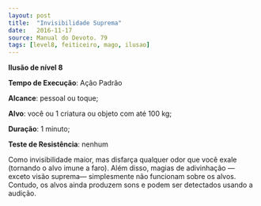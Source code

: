```yaml
---
layout: post
title:  "Invisibilidade Suprema"
date:   2016-11-17
source: Manual do Devoto. 79
tags: [level8, feiticeiro, mago, ilusao]
---
```


**Ilusão de nível 8**

**Tempo de Execução**: Ação Padrão

**Alcance**: pessoal ou toque;

**Alvo**: você ou 1 criatura ou objeto com até 100 kg;

**Duração**: 1 minuto;

**Teste de Resistência**: nenhum

Como invisibilidade maior, mas 
disfarça qualquer odor que você exale 
(tornando o alvo imune a faro). Além 
disso, magias de adivinhação — exceto 
visão suprema— simplesmente não funcionam sobre os alvos. Contudo, os alvos 
ainda produzem sons e podem ser detectados usando a audição.